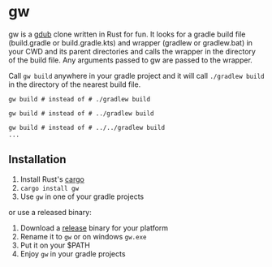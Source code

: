 
# gw
gw is a [gdub](https://github.com/dougborg/gdub) clone written in Rust for fun.
It looks for a gradle build file (build.gradle or build.gradle.kts) and wrapper (gradlew or gradlew.bat) in your CWD and 
its parent directories and calls the wrapper in the directory of the build file.
Any arguments passed to gw are passed to the wrapper.

Call ``gw build`` anywhere in your gradle project and it will call `./gradlew build` in the directory of the nearest build file.

    gw build # instead of # ./gradlew build
    
    gw build # instead of # ../gradlew build

    gw build # instead of # ../../gradlew build
    ...
 


## Installation

1. Install Rust's [cargo](https://doc.rust-lang.org/cargo/getting-started/installation.html)
2. ``cargo install gw``
3. Use ``gw`` in one of your gradle projects

or use a released binary:

1. Download a [release](https://github.com/normartin/rust-gradlew-locator/releases) binary for your platform
2. Rename it to ``gw`` or on windows ``gw.exe``
3. Put it on your $PATH
4. Enjoy ``gw`` in your gradle projects
